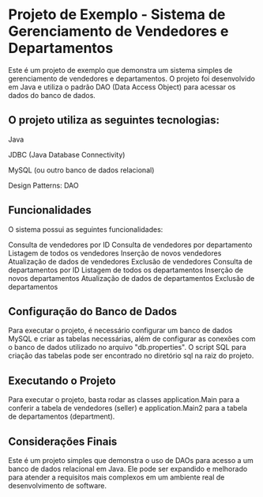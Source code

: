 # Projeto de Exemplo - Sistema de Gerenciamento de Vendedores e Departamentos
Este é um projeto de exemplo que demonstra um sistema simples de gerenciamento de vendedores e departamentos. O projeto foi desenvolvido em Java e utiliza o padrão DAO (Data Access Object) para acessar os dados do banco de dados.

## O projeto utiliza as seguintes tecnologias:

<p>Java</p>
<p>JDBC (Java Database Connectivity)</p>
<p>MySQL (ou outro banco de dados relacional)</p>
<p>Design Patterns: DAO</p>

## Funcionalidades
O sistema possui as seguintes funcionalidades:

Consulta de vendedores por ID
Consulta de vendedores por departamento
Listagem de todos os vendedores
Inserção de novos vendedores
Atualização de dados de vendedores
Exclusão de vendedores
Consulta de departamentos por ID
Listagem de todos os departamentos
Inserção de novos departamentos
Atualização de dados de departamentos
Exclusão de departamentos

## Configuração do Banco de Dados
Para executar o projeto, é necessário configurar um banco de dados MySQL e criar as tabelas necessárias, além de configurar as conexões com o banco de dados utilizado no arquivo "db.properties". O script SQL para criação das tabelas pode ser encontrado no diretório sql na raiz do projeto.

## Executando o Projeto
Para executar o projeto, basta rodar as classes application.Main para a conferir a tabela de vendedores (seller) e application.Main2 para a tabela de departamentos (department).

## Considerações Finais
Este é um projeto simples que demonstra o uso de DAOs para acesso a um banco de dados relacional em Java. Ele pode ser expandido e melhorado para atender a requisitos mais complexos em um ambiente real de desenvolvimento de software.
